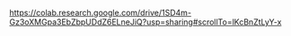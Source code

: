 https://colab.research.google.com/drive/1SD4m-Gz3oXMGpa3EbZbpUDdZ6ELneJiQ?usp=sharing#scrollTo=lKcBnZtLyY-x
